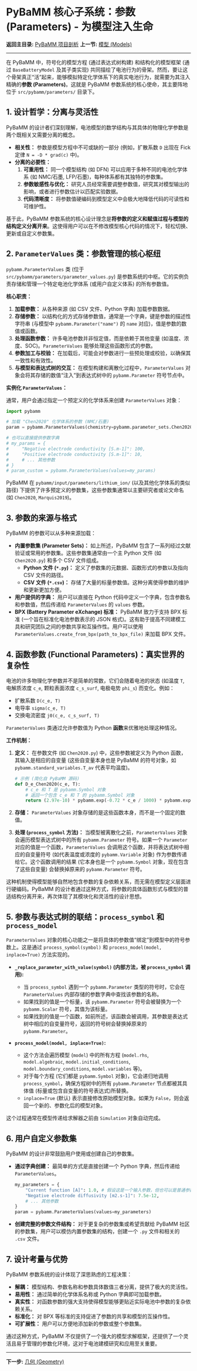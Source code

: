 # PyBaMM 核心子系统：参数 (Parameters) - 为模型注入生命

**返回主目录:** [PyBaMM 项目剖析](./pybamm_main.md)
**上一节:** [模型 (Models)](./pybamm_models.md)

---

在 PyBaMM 中，符号化的模型方程 (通过表达式树构建) 和结构化的模型框架 (通过 `BaseBatteryModel` 及其子类实现) 共同描绘了电池行为的骨架。然而，要让这个骨架真正“活”起来，能够模拟特定化学体系下的真实电池行为，就需要为其注入精确的**参数 (Parameters)**。这就是 PyBaMM 参数系统的核心使命，其主要阵地位于 `src/pybamm/parameters/` 目录下。

## 1. 设计哲学：分离与灵活性

PyBaMM 的设计者们深刻理解，电池模型的数学结构与其具体的物理化学参数是两个既相关又需要分离的概念。

*   **相关性：** 参数是模型方程中不可或缺的一部分 (例如，扩散系数 `D` 出现在 Fick 定律 `N = -D * grad(c)` 中)。
*   **分离的必要性：**
    1.  **可重用性：** 同一个模型结构 (如 DFN) 可以应用于多种不同的电池化学体系 (如 NMC/石墨, LFP/石墨)，每种体系都有其独特的参数集。
    2.  **参数敏感性与优化：** 研究人员经常需要调整参数值，研究其对模型输出的影响，或者进行参数估计以匹配实验数据。
    3.  **代码清晰度：** 将参数值硬编码到模型定义中会极大地降低代码的可读性和可维护性。

基于此，PyBaMM 参数系统的核心设计理念是**将参数的定义和赋值过程与模型的结构定义分离开来**。这使得用户可以在不修改模型核心代码的情况下，轻松切换、更新或自定义参数集。

## 2. `ParameterValues` 类：参数管理的核心枢纽

`pybamm.ParameterValues` 类 (位于 `src/pybamm/parameters/parameter_values.py`) 是参数系统的中枢。它的实例负责存储和管理一个特定电池化学体系 (或用户自定义体系) 的所有参数值。

**核心职责：**

1.  **加载参数：** 从各种来源 (如 CSV 文件、Python 字典) 加载参数数据。
2.  **存储参数：** 以结构化的方式存储参数值，通常是一个字典，键是参数的描述性字符串 (与模型中 `pybamm.Parameter("name")` 的 `name` 对应)，值是参数的数值或函数。
3.  **处理函数参数：** 许多电池参数并非恒定值，而是依赖于其他变量 (如温度、浓度、SOC)。`ParameterValues` 能够处理这些函数形式的参数。
4.  **参数加工与校验：** 在加载后，可能会对参数进行一些预处理或校验，以确保其一致性和有效性。
5.  **与模型和表达式树的交互：** 在模型构建和离散化过程中，`ParameterValues` 对象会将其存储的数值“注入”到表达式树中的 `pybamm.Parameter` 符号节点中。

**实例化 `ParameterValues`：**

通常，用户会通过指定一个预定义的化学体系来创建 `ParameterValues` 对象：

```python
import pybamm

# 加载 "Chen2020" 化学体系的参数 (NMC/石墨)
param = pybamm.ParameterValues(chemistry=pybamm.parameter_sets.Chen2020)

# 也可以直接提供参数字典
# my_params = {
#     "Negative electrode conductivity [S.m-1]": 100,
#     "Positive electrode conductivity [S.m-1]": 10,
#     # ... 其他参数
# }
# param_custom = pybamm.ParameterValues(values=my_params)
```

PyBaMM 在 `pybamm/input/parameters/lithium_ion/` (以及其他化学体系的类似路径) 下提供了许多预定义的参数集，这些参数集通常以主要研究者或论文命名 (如 `Chen2020`, `Marquis2019`)。

## 3. 参数的来源与格式

PyBaMM 的参数可以从多种来源加载：

*   **内置参数集 (Parameter Sets)：** 如上所述，PyBaMM 包含了一系列经过文献验证或常用的参数集。这些参数集通常由一个主 Python 文件 (如 `Chen2020.py`) 和多个 CSV 文件组成。
    *   **Python 文件 (`*.py`)：** 定义了参数集的元数据、函数形式的参数以及指向 CSV 文件的路径。
    *   **CSV 文件 (`*.csv`)：** 存储了大量的标量参数值。这种分离使得参数的维护和更新更加方便。
*   **用户提供的字典：** 用户可以直接在 Python 代码中定义一个字典，包含参数名和参数值，然后传递给 `ParameterValues` 的 `values` 参数。
*   **BPX (Battery Parameter eXchange) 标准：** PyBaMM 致力于支持 BPX 标准 (一个旨在标准化电池参数表示的 JSON 格式)。这有助于提高不同建模工具和研究团队之间的参数共享和互操作性。用户可以使用 `ParameterValues.create_from_bpx(path_to_bpx_file)` 来加载 BPX 文件。

## 4. 函数参数 (Functional Parameters)：真实世界的复杂性

电池的许多物理化学参数并不是简单的常数，它们会随着电池的状态 (如温度 `T`, 电解质浓度 `c_e`, 颗粒表面浓度 `c_s_surf`, 电极电势 `phi_s`) 而变化。例如：

*   扩散系数 `D(c_e, T)`
*   电导率 `sigma(c_e, T)`
*   交换电流密度 `j0(c_e, c_s_surf, T)`

`ParameterValues` 类通过允许参数值为 Python **函数**来优雅地处理这种情况。

**工作机制：**

1.  **定义：** 在参数文件 (如 `Chen2020.py`) 中，这些参数被定义为 Python 函数，其输入是相应的自变量 (这些自变量本身也是 PyBaMM 的符号对象，如 `pybamm.standard_variables.T_av` 代表平均温度)。

    ```python
    # 示例 (简化自 PyBaMM 源码)
    def D_e_Chen2020(c_e, T):
        # c_e 和 T 是 pybamm.Symbol 对象
        # 返回一个包含 c_e 和 T 的 pybamm.Symbol 对象
        return (2.97e-10) * pybamm.exp(-0.72 * c_e / 1000) * pybamm.exp(-1000 / T)
    ```

2.  **存储：** `ParameterValues` 对象存储的是这些函数本身，而不是一个固定的数值。
3.  **处理 (`process_symbol` 方法)：** 当模型被离散化之前，`ParameterValues` 对象会遍历模型表达式树中的所有 `pybamm.Parameter` 符号。如果一个 `Parameter` 对应的值是一个函数，`ParameterValues` 会调用这个函数，并将表达式树中相应的自变量符号 (如代表温度或浓度的 `pybamm.Variable` 对象) 作为参数传递给它。这个函数调用的结果 (它本身也是一个 `pybamm.Symbol` 对象，现在包含了这些自变量) 会替换掉原来的 `pybamm.Parameter` 符号。

这种机制使得模型能够自然地包含参数的复杂依赖关系，而无需在模型定义层面进行硬编码。PyBaMM 的设计者通过这种方式，将参数的具体函数形式与模型的普适结构分离开来，再次体现了其模块化和灵活性的设计思想。

## 5. 参数与表达式树的联结：`process_symbol` 和 `process_model`

`ParameterValues` 对象的核心功能之一是将具体的参数值“绑定”到模型中的符号参数上。这是通过 `process_symbol(symbol)` 和 `process_model(model, inplace=True)` 方法实现的。

*   **`_replace_parameter_with_value(symbol)` (内部方法，被 `process_symbol` 调用):**
    *   当 `process_symbol` 遇到一个 `pybamm.Parameter` 类型的符号时，它会在 `ParameterValues` 内部存储的参数字典中查找该参数的名称。
    *   如果找到的值是一个标量，该 `pybamm.Parameter` 符号会被替换为一个 `pybamm.Scalar` 符号，其值为该标量。
    *   如果找到的值是一个函数，如前所述，该函数会被调用，其参数是表达式树中相应的自变量符号，返回的符号树会替换掉原来的 `pybamm.Parameter`。

*   **`process_model(model, inplace=True)`:**
    *   这个方法会遍历模型 (`model`) 中的所有方程 (`model.rhs`, `model.algebraic`, `model.initial_conditions`, `model.boundary_conditions`, `model.variables` 等)。
    *   对于每个方程 (它们都是 `pybamm.Symbol` 对象)，它会递归地调用 `process_symbol`，确保方程树中的所有 `pybamm.Parameter` 节点都被其具体值 (标量或包含自变量的符号表达式)所替换。
    *   `inplace=True` (默认) 表示直接修改原始模型对象。如果为 `False`，则会返回一个新的、参数化后的模型对象。

这个过程通常在模型传递给求解器之前由 `Simulation` 对象自动完成。

## 6. 用户自定义参数集

PyBaMM 的设计非常鼓励用户使用或创建自己的参数集。

*   **通过字典创建：** 最简单的方式是直接创建一个 Python 字典，然后传递给 `ParameterValues`。

    ```python
    my_parameters = {
        "Current function [A]": 1.0, # 假设这是一个输入参数，但也可以是普通参数
        "Negative electrode diffusivity [m2.s-1]": 7.5e-12,
        # ... 其他参数
    }
    param = pybamm.ParameterValues(values=my_parameters)
    ```

*   **创建完整的参数文件结构：** 对于更复杂的参数集或希望贡献给 PyBaMM 社区的参数集，用户可以模仿内置参数集的结构，创建一个 `.py` 文件和相关的 `.csv` 文件。

## 7. 设计考量与优势

PyBaMM 参数系统的设计体现了深思熟虑的工程决策：

*   **解耦：** 模型结构、参数名称和参数具体数值三者分离，提供了极大的灵活性。
*   **易用性：** 通过简单的化学体系名称或 Python 字典即可加载参数。
*   **真实性：** 对函数参数的强大支持使得模型能够更贴近实际电池中参数的复杂依赖关系。
*   **标准化：** 对 BPX 等标准的支持促进了参数的共享和模型的互操作性。
*   **可扩展性：** 用户可以方便地添加新的参数或整个参数集。

通过这种方式，PyBaMM 不仅提供了一个强大的模型求解框架，还提供了一个灵活且易于管理的参数化环境，这对于电池建模研究和应用至关重要。

---

**下一步:** [几何 (Geometry)](./pybamm_geometry.md)
